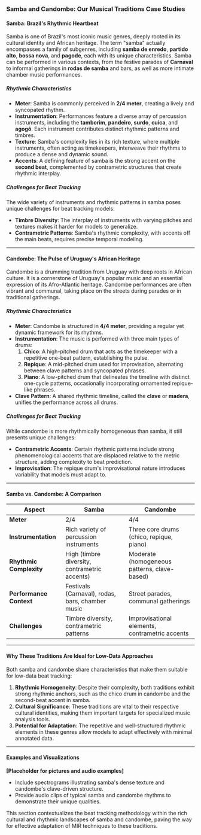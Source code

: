### Samba and Candombe: Our Musical Traditions Case Studies

#### Samba: Brazil's Rhythmic Heartbeat

Samba is one of Brazil's most iconic music genres, deeply rooted in its cultural identity and African heritage. The term "samba" actually encompasses a family of subgenres, including **samba de enredo**, **partido alto**, **bossa nova**, and **pagode**, each with its unique characteristics. Samba can be performed in various contexts, from the festive parades of **Carnaval** to informal gatherings in **rodas de samba** and bars, as well as more intimate chamber music performances.

##### Rhythmic Characteristics
- **Meter**: Samba is commonly perceived in **2/4 meter**, creating a lively and syncopated rhythm.
- **Instrumentation**: Performances feature a diverse array of percussion instruments, including the **tamborim**, **pandeiro**, **surdo**, **cuíca**, and **agogô**. Each instrument contributes distinct rhythmic patterns and timbres.
- **Texture**: Samba's complexity lies in its rich texture, where multiple instruments, often acting as timekeepers, interweave their rhythms to produce a dense and dynamic sound.
- **Accents**: A defining feature of samba is the strong accent on the **second beat**, complemented by contrametric structures that create rhythmic interplay.

##### Challenges for Beat Tracking
The wide variety of instruments and rhythmic patterns in samba poses unique challenges for beat tracking models:
- **Timbre Diversity**: The interplay of instruments with varying pitches and textures makes it harder for models to generalize.
- **Contrametric Patterns**: Samba's rhythmic complexity, with accents off the main beats, requires precise temporal modeling.

---

#### Candombe: The Pulse of Uruguay's African Heritage

Candombe is a drumming tradition from Uruguay with deep roots in African culture. It is a cornerstone of Uruguay's popular music and an essential expression of its Afro-Atlantic heritage. Candombe performances are often vibrant and communal, taking place on the streets during parades or in traditional gatherings.

##### Rhythmic Characteristics
- **Meter**: Candombe is structured in **4/4 meter**, providing a regular yet dynamic framework for its rhythms.
- **Instrumentation**: The music is performed with three main types of drums:
  1. **Chico**: A high-pitched drum that acts as the timekeeper with a repetitive one-beat pattern, establishing the pulse.
  2. **Repique**: A mid-pitched drum used for improvisation, alternating between clave patterns and syncopated phrases.
  3. **Piano**: A low-pitched drum that delineates the timeline with distinct one-cycle patterns, occasionally incorporating ornamented repique-like phrases.
- **Clave Pattern**: A shared rhythmic timeline, called the **clave** or **madera**, unifies the performance across all drums.

##### Challenges for Beat Tracking
While candombe is more rhythmically homogeneous than samba, it still presents unique challenges:
- **Contrametric Accents**: Certain rhythmic patterns include strong phenomenological accents that are displaced relative to the metric structure, adding complexity to beat prediction.
- **Improvisation**: The repique drum's improvisational nature introduces variability that models must adapt to.

---

#### Samba vs. Candombe: A Comparison

| **Aspect**             | **Samba**                                    | **Candombe**                                 |
|-------------------------|----------------------------------------------|---------------------------------------------|
| **Meter**              | 2/4                                          | 4/4                                         |
| **Instrumentation**    | Rich variety of percussion instruments       | Three core drums (chico, repique, piano)    |
| **Rhythmic Complexity**| High (timbre diversity, contrametric accents)| Moderate (homogeneous patterns, clave-based)|
| **Performance Context**| Festivals (Carnaval), rodas, bars, chamber music | Street parades, communal gatherings       |
| **Challenges**         | Timbre diversity, contrametric patterns      | Improvisational elements, contrametric accents |

---

#### Why These Traditions Are Ideal for Low-Data Approaches

Both samba and candombe share characteristics that make them suitable for low-data beat tracking:
1. **Rhythmic Homogeneity**: Despite their complexity, both traditions exhibit strong rhythmic anchors, such as the chico drum in candombe and the second-beat accent in samba.
2. **Cultural Significance**: These traditions are vital to their respective cultural identities, making them important targets for specialized music analysis tools.
3. **Potential for Adaptation**: The repetitive and well-structured rhythmic elements in these genres allow models to adapt effectively with minimal annotated data.

---

#### Examples and Visualizations

**[Placeholder for pictures and audio examples]**
- Include spectrograms illustrating samba's dense texture and candombe's clave-driven structure.
- Provide audio clips of typical samba and candombe rhythms to demonstrate their unique qualities. 

This section contextualizes the beat tracking methodology within the rich cultural and rhythmic landscapes of samba and candombe, paving the way for effective adaptation of MIR techniques to these traditions.